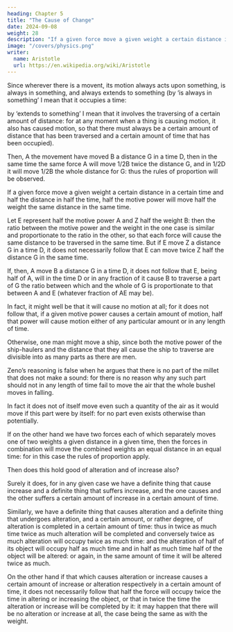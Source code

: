 ```yaml
---
heading: Chapter 5
title: "The Cause of Change"
date: 2024-09-08
weight: 28
description: "If a given force move a given weight a certain distance in a certain time and half the distance in half the time, half the motive power will move half the weight the same distance in the same time."
image: "/covers/physics.png"
writer:
  name: Aristotle 
  url: https://en.wikipedia.org/wiki/Aristotle
---
```



Since wherever there is a movent, its motion always acts upon something, is
always in something, and always extends to something (by ‘is always in something’ I
mean that it occupies a time:

by ‘extends to something’ I mean that it involves the traversing of a certain amount of distance: for at any moment when a thing is causing motion, it also has caused motion, so that there must always be a certain amount of distance that has been traversed and a certain amount of time that has been occupied).

Then, A the movement have moved B a distance G in a time D, then in the same time the same force A will move 1/2B twice the distance G, and in 1/2D it will move 1/2B the whole distance for G: thus the rules of proportion will be observed. 

If a given force move a given weight a certain distance in a certain time and half the distance in half the time, half the motive power will move half the weight the same distance in the same time.

Let E represent half the motive power A and Z half the weight B: then the ratio between the motive power and the weight in the one case is similar and proportionate to the ratio in the other, so that each force will cause the same distance to be traversed in the same time. But if E move Z a distance G in a time D, it does not necessarily follow that E can move twice Z half the distance G in the same time. 

If, then, A move B a distance G in a time D, it does not follow that E, being half of A, will in the time D or in any fraction of it cause B to traverse a part of G the ratio between which and the whole of G is proportionate to that between A and E (whatever fraction of AE may be).

In fact, it might well be that it will cause no motion at all; for it does not follow that, if a given motive power causes a certain amount of motion, half that power will cause motion either of any particular amount or in any length of time.

Otherwise, one man might move a ship, since both the motive power of the ship-haulers and the distance that they all cause the ship to traverse are divisible into as many parts as there are men.

Zeno’s reasoning is false when he argues that there is no part of the millet that does not make a sound: for there is no reason why any such part should not in any length of time fail to move the air that the whole bushel moves in falling. 

In fact it does not of itself move even such a quantity of the air as it would move if this part were by itself: for no part even exists otherwise than potentially. 

If on the other hand we have two forces each of which separately moves one of two weights a given distance in a given time, then the forces in combination will move the combined weights an equal distance in an equal time: for in this case the rules of proportion apply.

Then does this hold good of alteration and of increase also? 

Surely it does, for in any given case we have a definite thing that cause increase and a definite thing that suffers increase, and the one causes and the other suffers a certain amount of increase in a
certain amount of time.

Similarly, we have a definite thing that causes alteration and a definite thing that undergoes alteration, and a certain amount, or rather degree, of alteration is completed in a certain amount of time: thus in twice as much time twice as much alteration will be completed and conversely twice as much alteration will occupy twice as much time: and the alteration of half of its object will occupy half as much time and in half as much time half of the object will be altered: or again, in the same amount of time it will be altered twice as much. 

On the other hand if that which causes alteration or increase causes a certain amount of increase or alteration respectively in a certain amount of time, it does not necessarily follow that half the force will occupy twice the time in altering or increasing the object, or that in twice the time the alteration or increase will be completed by it: it may happen that there will be no alteration or increase at all, the case being the same as with the weight.
